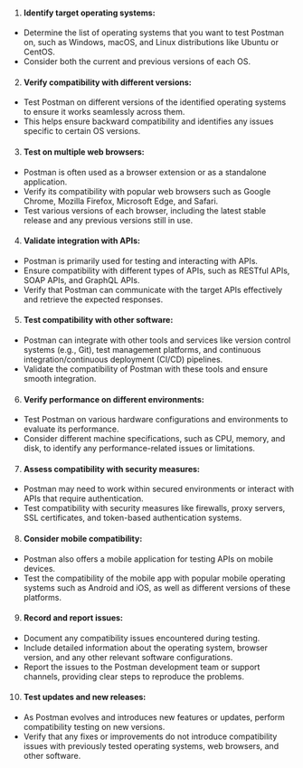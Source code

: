 1. <h4>Identify target operating systems:</h4>
* Determine the list of operating systems that you want to test Postman on, such as Windows, macOS, and Linux distributions like Ubuntu or CentOS.
* Consider both the current and previous versions of each OS.

2. <h4>Verify compatibility with different versions:</h4>
* Test Postman on different versions of the identified operating systems to ensure it works seamlessly across them.
* This helps ensure backward compatibility and identifies any issues specific to certain OS versions.

3. <h4>Test on multiple web browsers:</h4>
* Postman is often used as a browser extension or as a standalone application.
* Verify its compatibility with popular web browsers such as Google Chrome, Mozilla Firefox, Microsoft Edge, and Safari.
* Test various versions of each browser, including the latest stable release and any previous versions still in use.

4. <h4>Validate integration with APIs:</h4>
* Postman is primarily used for testing and interacting with APIs.
* Ensure compatibility with different types of APIs, such as RESTful APIs, SOAP APIs, and GraphQL APIs.
* Verify that Postman can communicate with the target APIs effectively and retrieve the expected responses.

5. <h4>Test compatibility with other software:</h4>
* Postman can integrate with other tools and services like version control systems (e.g., Git), test management platforms, and continuous integration/continuous deployment (CI/CD) pipelines.
* Validate the compatibility of Postman with these tools and ensure smooth integration.

6. <h4>Verify performance on different environments:</h4>
* Test Postman on various hardware configurations and environments to evaluate its performance.
* Consider different machine specifications, such as CPU, memory, and disk, to identify any performance-related issues or limitations.

7. <h4>Assess compatibility with security measures:</h4>
* Postman may need to work within secured environments or interact with APIs that require authentication.
* Test compatibility with security measures like firewalls, proxy servers, SSL certificates, and token-based authentication systems.

8. <h4>Consider mobile compatibility:</h4>
* Postman also offers a mobile application for testing APIs on mobile devices.
* Test the compatibility of the mobile app with popular mobile operating systems such as Android and iOS, as well as different versions of these platforms.

9. <h4>Record and report issues:</h4>
* Document any compatibility issues encountered during testing.
* Include detailed information about the operating system, browser version, and any other relevant software configurations.
* Report the issues to the Postman development team or support channels, providing clear steps to reproduce the problems.

10. <h4>Test updates and new releases:</h4>
* As Postman evolves and introduces new features or updates, perform compatibility testing on new versions.
* Verify that any fixes or improvements do not introduce compatibility issues with previously tested operating systems, web browsers, and other software.
